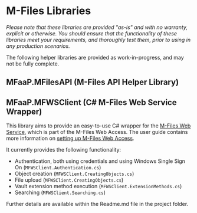 # M-Files Libraries

*Please note that these libraries are provided "as-is" and with no warranty, explicit or otherwise.  You should ensure that the functionality of these libraries meet your requirements, and thoroughly test them, prior to using in any production scenarios.*

The following helper libraries are provided as work-in-progress, and may not be fully complete.

## MFaaP.MFilesAPI (M-Files API Helper Library)



## MFaaP.MFWSClient (C# M-Files Web Service Wrapper)

This library aims to provide an easy-to-use C# wrapper for the [M-Files Web Service](http://www.m-files.com/MFWS/), which is part of the M-Files Web Access.  The user guide contains more information on [setting up M-Files Web Access](http://www.m-files.com/user-guide/latest/eng/#Configure_M-Files_Web_Access.html).

It currently provides the following functionality:

* Authentication, both using credentials and using Windows Single Sign On (`MFWSClient.Authentication.cs`)
* Object creation (`MFWSClient.CreatingObjects.cs`)
* File upload (`MFWSClient.CreatingObjects.cs`)
* Vault extension method execution (`MFWSClient.ExtensionMethods.cs`)
* Searching (`MFWSClient.Searching.cs`)

Further details are available within the Readme.md file in the project folder.